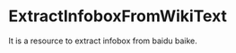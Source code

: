 ExtractInfoboxFromWikiText
==========================
It is a resource to extract infobox from baidu baike.
